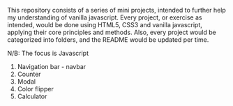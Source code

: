 This repository consists of a series of mini projects, intended to further help my understanding of vanilla javascript. Every project, or exercise as intended, would be done using HTML5, CSS3 and vanilla javascript, applying their core principles and methods. Also, every project would be categorized into folders, and the README would be updated per time.

N/B: The focus is Javascript

1. Navigation bar - navbar
2. Counter
3. Modal
4. Color flipper
5. Calculator
